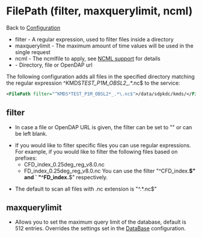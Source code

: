 FilePath (filter, maxquerylimit, ncml) <value>
====================================================

Back to [Configuration](./Configuration.md)

-   filter - A regular expression, used to filter files inside a
    directory
-   maxquerylimit - The maximum amount of time values will be used in
    the single request
-   ncml - The ncmlfile to apply, see [NCML support](../info/ncml.md) for
    details
-   <value> - Directory, file or OpenDAP url

The following configuration adds all files in the specified directory
matching the regular expression ^KMDS*TEST_P1M_OBSL2*_.*\.nc$ to
the service:
```xml
<FilePath filter="^KMDS*TEST_P1M_OBSL2*_.*\.nc$">/data/sdpkdc/kmds/</FilePath>
```

filter
------

-   In case a file or OpenDAP URL is given, the filter can be set to ""
    or can be left blank.

<!-- -->

-   If you would like to filter specific files you can use regular
    expressions.
    For example, if you would like to filter the following files based
    on prefixes:
    -   CFD_index_0.25deg_reg_v8.0.nc
    -   FD_index_0.25deg_reg_v8.0.nc
        You can use the filter "^CFD_index.**\$" and
  `      "^FD_index.**\$" respectively.

<!-- -->

-   The default to scan all files with .nc extension is "^.*\.nc$"

maxquerylimit
-------------

-   Allows you to set the maximum query limit of the database, default
    is 512 entries. Overrides the settings set in the [DataBase](DataBase.md)
    configuration.

